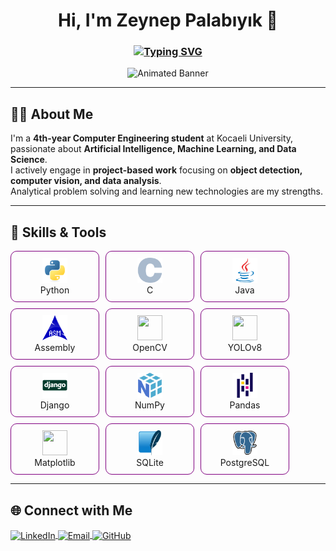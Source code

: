 <h1 align="center">Hi, I'm Zeynep Palabıyık 💜</h1>

<h3 align="center">
  <a href="https://git.io/typing-svg">
    <img src="https://readme-typing-svg.herokuapp.com?font=Fira+Code&weight=700&size=22&pause=1000&color=800080&center=true&vCenter=true&width=450&lines=Computer+Engineering+Student;AI+%26+ML+Enthusiast;Project-Based+Developer" alt="Typing SVG" />
  </a>
</h3>

<p align="center">
  <img src="https://media.giphy.com/media/LmNwrBhejkK9EFP504/giphy.gif" alt="Animated Banner" width="60%" />
</p>

---

## 👩‍💻 About Me
I'm a **4th-year Computer Engineering student** at Kocaeli University, passionate about **Artificial Intelligence, Machine Learning, and Data Science**.  
I actively engage in **project-based work** focusing on **object detection, computer vision, and data analysis**.  
Analytical problem solving and learning new technologies are my strengths.  

---

## 🔧 Skills & Tools

<div style="display:flex; flex-wrap:wrap; gap:10px;">

<div style="border:1px solid #800080; border-radius:10px; padding:10px; text-align:center; width:120px;">
  <img src="https://raw.githubusercontent.com/devicons/devicon/master/icons/python/python-original.svg" width="40" height="40"/><br>Python
</div>
<div style="border:1px solid #800080; border-radius:10px; padding:10px; text-align:center; width:120px;">
  <img src="https://raw.githubusercontent.com/devicons/devicon/master/icons/c/c-original.svg" width="40" height="40"/><br>C
</div>
<div style="border:1px solid #800080; border-radius:10px; padding:10px; text-align:center; width:120px;">
  <img src="https://raw.githubusercontent.com/devicons/devicon/master/icons/java/java-original.svg" width="40" height="40"/><br>Java
</div>
<div style="border:1px solid #800080; border-radius:10px; padding:10px; text-align:center; width:120px;">
  <img src="https://raw.githubusercontent.com/devicons/devicon/master/icons/assembly/assembly-original.svg" width="40" height="40"/><br>Assembly
</div>

<div style="border:1px solid #800080; border-radius:10px; padding:10px; text-align:center; width:120px;">
  <img src="https://raw.githubusercontent.com/opencv/opencv/master/doc/logos/opencv_logo.png" width="40" height="40"/><br>OpenCV
</div>
<div style="border:1px solid #800080; border-radius:10px; padding:10px; text-align:center; width:120px;">
  <img src="https://raw.githubusercontent.com/ultralytics/assets/main/logo.png" width="40" height="40"/><br>YOLOv8
</div>
<div style="border:1px solid #800080; border-radius:10px; padding:10px; text-align:center; width:120px;">
  <img src="https://raw.githubusercontent.com/devicons/devicon/master/icons/django/django-original.svg" width="40" height="40"/><br>Django
</div>
<div style="border:1px solid #800080; border-radius:10px; padding:10px; text-align:center; width:120px;">
  <img src="https://raw.githubusercontent.com/devicons/devicon/master/icons/numpy/numpy-original.svg" width="40" height="40"/><br>NumPy
</div>
<div style="border:1px solid #800080; border-radius:10px; padding:10px; text-align:center; width:120px;">
  <img src="https://raw.githubusercontent.com/devicons/devicon/master/icons/pandas/pandas-original.svg" width="40" height="40"/><br>Pandas
</div>
<div style="border:1px solid #800080; border-radius:10px; padding:10px; text-align:center; width:120px;">
  <img src="https://matplotlib.org/_static/images/logo2.svg" width="40" height="40"/><br>Matplotlib
</div>

<div style="border:1px solid #800080; border-radius:10px; padding:10px; text-align:center; width:120px;">
  <img src="https://raw.githubusercontent.com/devicons/devicon/master/icons/sqlite/sqlite-original.svg" width="40" height="40"/><br>SQLite
</div>
<div style="border:1px solid #800080; border-radius:10px; padding:10px; text-align:center; width:120px;">
  <img src="https://raw.githubusercontent.com/devicons/devicon/master/icons/postgresql/postgresql-original.svg" width="40" height="40"/><br>PostgreSQL
</div>

</div>

---

## 🌐 Connect with Me
<p align="left">
  <a href="https://www.linkedin.com/in/zeynep-palabıyık-5996a8270/" target="_blank">
    <img align="center" src="https://raw.githubusercontent.com/rahuldkjain/github-profile-readme-generator/master/src/images/icons/Social/linked-in-alt.svg" alt="LinkedIn" height="35" width="45" />
  </a>
  <a href="mailto:220202016@kocaeli.edu.tr" target="_blank">
    <img align="center" src="https://upload.wikimedia.org/wikipedia/commons/7/7e/Gmail_icon_%282020%29.svg" alt="Email" height="35" width="45" />
  </a>
  <a href="https://github.com/zeynepplbyk" target="_blank">
    <img align="center" src="https://cdn.jsdelivr.net/gh/devicons/devicon/icons/github/github-original.svg" alt="GitHub" height="35" width="45" />
  </a>
</p>
